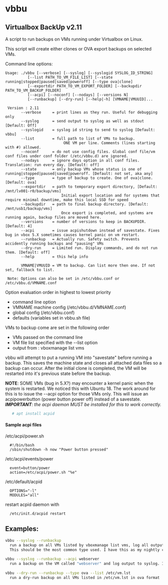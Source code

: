 # vbbu

## Virtualbox BackUp v2.11

A script to run backups on VMs running under Virtualbox on Linux.

This script will create either clones or OVA export backups on selected VMs. 

Command line options:
```
Usage: ./vbbu [--verbose] [--syslog] [--syslogid SYSLOG_ID_STRING] 
          [--list PATH_TO_VM_FILE_LIST] [--state running|stopped|paused|saved|poweroff] [--type ova|clone]
          [--exportdir PATH_TO_VM_EXPORT_FOLDER] [--backupdir PATH_TO_VM_BACKUP_FOLDER]
          [--acpi] [--noconf] [--nodays] [--versions N] 
          [--runbackup] [--dry-run] [--help|-h] [VMNAME|VMUUID]...

 Version : 2.11
       --verbose     = print lines as they run. Useful for debugging only
       --syslog      = send output to syslog as well as stdout [Default: Off]
       --syslogid    = syslog id string to send to syslog [Default: vbbu]
       --list        = full path to list of VMs to backup.
                          ONE VM per line. Comments (lines starting with #) allowed.
       --noconf      = do not use config files. Global conf file/vm conf files under conf folder (/etc/vbbu.d) are ignored.
       --nodays      = ignore days option in all conf files. Translation: run every day. [Default: off]
       --state       = only backup VMs whose status is one of running|stopped|paused|saved|poweroff. [Default: not set, aka any]
       --type        = type of backup to create. One of ova|clone. [Default: ova]
       --exportdir   = path to temporary export directory, [Default: /mnt/lv001-r0/backup/vms]
                         Initial export location and for systems that require minimal downtime, make this local SSD for speed
       --backupdir   = path to final backup directory. [Default: /mnt/usb1/backup/vms]
                         Once export is completed, and systems are running again, backup files are moved here.
       --versions    = number of versions to keep in BACKUPDIR. [Default: 4]
       --acpi        = issue acpishutdown instead of savestate. Fixes bug in vbox 5.X sometimes causes kernel panic on vm restart.
       --runbackup   = Actually run. Safety switch. Prevents accidently running backups and "pausing" VMs
       --dry-run     = Limited run. Display commands, and do not run them. [Default: off]
       --help        = this help info

       VMNAME|VMUUID = VM to backup. Can list more then one. If not set, fallback to list.

 Note: Options can also be set in /etc/vbbu.conf or /etc/vbbu.d/VMNAME.conf
 ```

 Option evaluation order in highest to lowest priority
 * command line option
 * VMNAME machine config (/etc/vbbu.d/VMNAME.conf)
 * global config (/etc/vbbu.conf)
 * defaults (variables set in vbbu.sh file)
 
 VMs to backup come are set in the following order
 * VMs passed on the command line
 * VM file list specified with the --list option
 * output from : vboxmanage list vms
 
 vbbu will attempt to put a running VM into "savestate" before running a backup.
 This saves the machine state and closes all attached data files so a backup can occur. After the initial clone is completed, the VM will be restarted into it's previous state before the backup.
 
 **NOTE**: SOME VMs (bug in 5.X?) may encounter a kernel panic when the system is restarted. We noticed this with Ubuntu 18. The work around for this is to issue the --acpi option for those VMs only. This will issue an acpipowerbutton (power button power off) instead of a savestate.  
	_**IMPORTANT**: the acpi daemon MUST be installed for this to work correctly._
	
```bash
   # apt install acpid
```
#### Sample acpi files

/etc/acpi/power.sh
```
  #!/bin/bash
  /sbin/shutdown -h now "Power button pressed"
```
/etc/acpi/events/power
```
  event=button/power
  action=/etc/acpi/power.sh "%e"
```
/etc/default/acpid
```
  OPTIONS="-l"
  MODULES="all"
```
restart acpid daemon with
```
  /etc/init.d/acpid restart
```
 
 ## Examples:
 ```bash
 vbbu --syslog --runbackup
   run a backup on all VMs listed by vboxmanage list vms, log all output to syslog
   This should be the most common type used. I have this as my nightly cronjob
   
 vbbu --syslog --runbackup --acpi webserver
   run a backup on the VM called "webserver" and log output to syslog. Issue an acpipowerbutton instead of savestate
   
 vbbu --dry-run --runbackup --type ova --list /etc/vm.lst
   run a dry-run backup on all VMs listed in /etc/vm.lst in ova format
 
 ```

